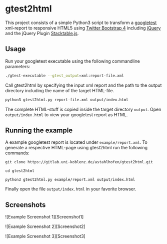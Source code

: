 # gtest2html

This project consists of a simple Python3 script to transform a [googletest][1] xml-report to responsive HTML5 using [Twitter Bootstrap 4][2] including [jQuery][3] and the jQuery Plugin [Stacktable.js][4].

## Usage

Run your googletest executable using the following commandline parameters:

```bash
./gtest-executable --gtest_output=xml:report-file.xml
```

Call gtest2html by specifying the input xml report and the path to the output directory including the name of the target HTML-file.

```bash
python3 gtest2html.py report-file.xml output/index.html
```

The complete HTML-stuff is copied inside the target directory `output`. Open `output/index.html` to view your googletest report as HTML.

## Running the example

A example googletest report is located under `example/report.xml`. To generate a respective HTML-page using gtest2html run the following commands:
```
git clone https://gitlab.uni-koblenz.de/astahlhofen/gtest2html.git

cd gtest2html

python3 gtest2html.py example/report.xml output/index.html
```

Finally open the file `output/index.html` in your favorite browser.

## Screenshots

![Example Screenshot 1][Screenshot1]

![Example Screenshot 2][Screenshot2]

![Example Screenshot 3][Screenshot3]

[1]: https://github.com/google/googletest
[2]: https://getbootstrap.com/
[3]: https://jquery.com/
[4]: http://johnpolacek.github.io/stacktable.js/

